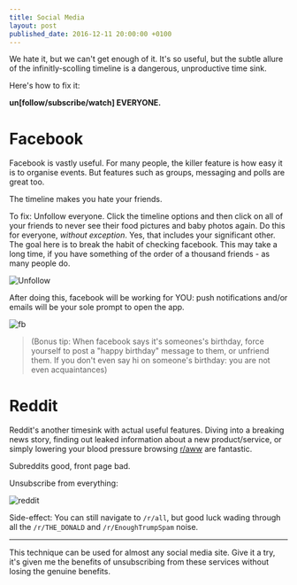 ```yaml
---
title: Social Media
layout: post
published_date: 2016-12-11 20:00:00 +0100
---
```



We hate it, but we can't get enough of it. It's so useful, but the subtle allure of the infinitly-scolling timeline is a dangerous, unproductive time sink.

Here's how to fix it:

**un[follow/subscribe/watch] EVERYONE.**

# Facebook

Facebook is vastly useful. For many people, the killer feature is how easy it is to organise events. But features such as groups, messaging and polls are great too.

The timeline makes you hate your friends.

To fix: Unfollow everyone. Click the timeline options and then click on all of your friends to never see their food pictures and baby photos again. Do this for everyone, *without exception*. Yes, that includes your significant other. The goal here is to break the habit of checking facebook. This may take a long time, if you have something of the order of a thousand friends - as many people do.


![Unfollow](http://i.imgur.com/GF43QIm.png)



After doing this, facebook will be working for YOU: push notifications and/or emails will be your sole prompt to open the app. 


![fb](https://i.imgur.com/gIuswjS.png)



> (Bonus tip: When facebook says it's someones's birthday, force yourself to post a "happy birthday" message to them, or unfriend them. If you don't even say hi on someone's birthday: you are not even acquaintances) 





# Reddit

Reddit's another timesink with actual useful features. Diving into a breaking news story, finding out leaked information about a new product/service, or simply lowering your blood pressure browsing [r/aww](https://www.reddit.com/r/aww/) are fantastic.

Subreddits good, front page bad.

Unsubscribe from everything:

![reddit](https://i.imgur.com/j1qHVNj.png)



Side-effect: You can still navigate to `/r/all`, but good luck wading through all the `/r/THE_DONALD` and `/r/EnoughTrumpSpam` noise.


---

This technique can be used for almost any social media site. Give it a try, it's given me the benefits of unsubscribing from these services without losing the genuine benefits.
